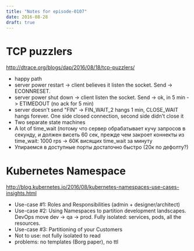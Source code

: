 ```yaml
---
title: "Notes for episode-0107"
date: 2016-08-28
draft: true
---
```


# TCP puzzlers
http://dtrace.org/blogs/dap/2016/08/18/tcp-puzzlers/

- happy path
- server power restart -> client believes it listen the socket. Send -> ECONNRESET.
- server power shut down -> client listen the socket. Send -> ok, in 5 min -> ETIMEDOUT (no ack for 5 min)
- server doesn't send "FIN" -> FIN_WAIT_2 hangs 1 min, CLOSE_WAIT hangs forever. One side closed connection, second side didn't close it
- Two separate state machines
- A lot of time_wait (потому что сервер обрабатывает кучу запросов в секунду, и должен висеть 60 сек, прежде чем закроет коннекты из time_wait: 1000 rps -> 60K висящих time_wait за минуту
- Упираемся в доступные порты достаточно быстро (20к по дефолту?)


# Kubernetes Namespace
http://blog.kubernetes.io/2016/08/kubernetes-namespaces-use-cases-insights.html

- Use-case #1: Roles and Responsibilities (admin + designer/architect)
- Use-case #2: Using Namespaces to partition development landscapes. DevOps move dev -> qa -> prod. Fully isolated: services, pods, all the resources.
- Use-case #3: Partitioning of your Customers
- Not to use: not fully isolated to read
- problems: no templates (Borg paper), no ttl

